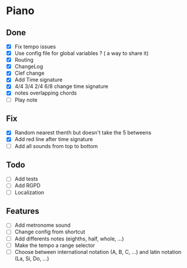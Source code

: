 # Piano

## Done
- [x] Fix tempo issues
- [x] Use config file for global variables ? ( a way to share it)
- [x] Routing
- [x] ChangeLog
- [x] Clef change
- [x] Add Time signature
- [x] 4/4 3/4 2/4 6/8 change time signature
- [x] notes overlapping chords
- [ ] Play note

## Fix
- [x] Random nearest thenth but doesn't take the 5 betweens
- [x] Add red line after time signature
- [ ] Add all sounds from top to bottom

## Todo
- [ ] Add tests
- [ ] Add RGPD
- [ ] Localization

## Features
- [ ] Add metronome sound
- [ ] Change config from shortcut
- [ ] Add differents notes (eighths, half, whole, ...)
- [ ] Make the tempo a range selector
- [ ] Choose between international notation (A, B, C, ...) and latin notation (La, Si, Do, ...)